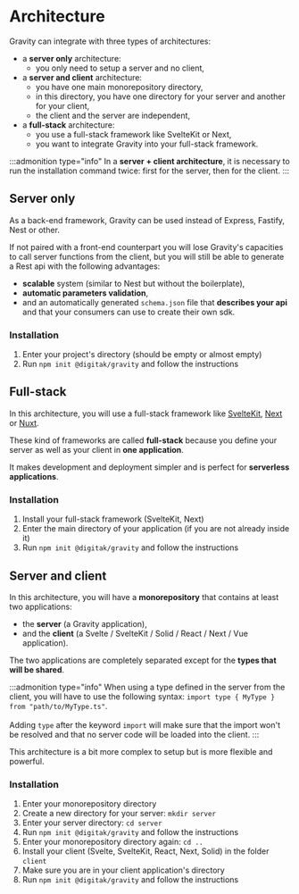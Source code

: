 # Architecture

Gravity can integrate with three types of architectures:

- a **server only** architecture:
  - you only need to setup a server and no client,
- a **server and client** architecture:
  - you have one main monorepository directory,
  - in this directory, you have one directory for your server and another for your client,
  - the client and the server are independent,
- a **full-stack** architecture:
  - you use a full-stack framework like SvelteKit or Next,
  - you want to integrate Gravity into your full-stack framework.


:::admonition type="info"
In a **server + client architecture**, it is necessary to run the installation command twice: first for the server, then for the client.
:::


## Server only

As a back-end framework, Gravity can be used instead of Express, Fastify, Nest or other.

If not paired with a front-end counterpart you will lose Gravity's capacities to call server functions from the client, but you will still be able to generate a Rest api with the following advantages:

- **scalable** system (similar to Nest but without the boilerplate),
- **automatic parameters validation**,
- and an automatically generated `schema.json` file that **describes your api** and that your consumers can use to create their own sdk.

### Installation

1. Enter your project's directory (should be empty or almost empty)
2. Run `npm init @digitak/gravity` and follow the instructions

## Full-stack

In this architecture, you will use a full-stack framework like [SvelteKit](https://kit.svelte.dev), [Next](https://nextjs.org) or [Nuxt](https://v3.nuxtjs.org/).

These kind of frameworks are called **full-stack** because you define your server as well as your client in **one application**.

It makes development and deployment simpler and is perfect for **serverless applications**.

### Installation

1. Install your full-stack framework (SvelteKit, Next)
2. Enter the main directory of your application (if you are not already inside it)
3. Run `npm init @digitak/gravity` and follow the instructions

## Server and client

In this architecture, you will have a **monorepository** that contains at least two applications:

- the **server** (a Gravity application),
- and the **client** (a Svelte / SvelteKit / Solid / React / Next / Vue application).

The two applications are completely separated except for the **types that will be shared**.

:::admonition type="info"
When using a type defined in the server from the client, you will have to use the following syntax: `import type { MyType } from "path/to/MyType.ts"`.<br><br>Adding `type` after the keyword `import` will make sure that the import won't be resolved and that no server code will be loaded into the client.
:::

This architecture is a bit more complex to setup but is more flexible and powerful.

### Installation

1. Enter your monorepository directory
2. Create a new directory for your server: `mkdir server`
3. Enter your server directory: `cd server`
4. Run `npm init @digitak/gravity` and follow the instructions
5. Enter your monorepository directory again: `cd ..`
5. Install your client (Svelte, SvelteKit, React, Next, Solid) in the folder `client`
7. Make sure you are in your client application's directory
8. Run `npm init @digitak/gravity` and follow the instructions
